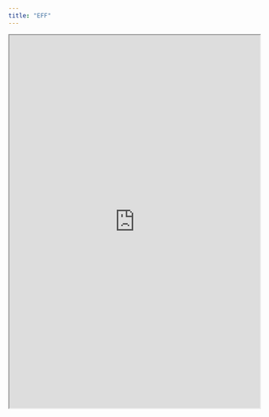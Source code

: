 ```yaml
---
title: "EFF"
---
```




<iframe height="750" width="100%" src="https://ewelton.github.io/ktest/wiki.html#EFF"></iframe>
